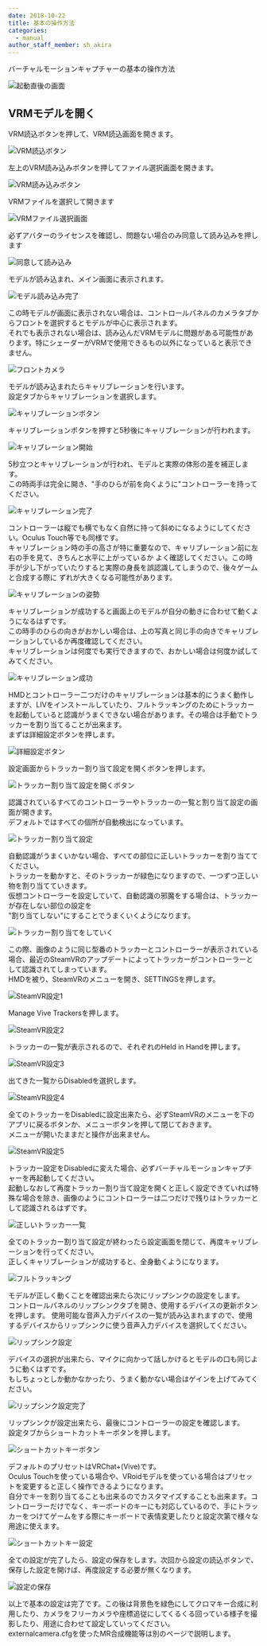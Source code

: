 ```yaml
---
date: 2018-10-22
title: 基本の操作方法
categories:
  - manual
author_staff_member: sh_akira
---
```


バーチャルモーションキャプチャーの基本の操作方法

![起動直後の画面](https://rawcdn.githack.com/sh-akira/VirtualMotionCapture/master/docs/images/manual/1-1.png)


## VRMモデルを開く

VRM読込ボタンを押して、VRM読込画面を開きます。

![VRM読込ボタン](https://rawcdn.githack.com/sh-akira/VirtualMotionCapture/master/docs/images/manual/1-2.png)

左上のVRM読み込みボタンを押してファイル選択画面を開きます。

![VRM読み込みボタン](https://rawcdn.githack.com/sh-akira/VirtualMotionCapture/master/docs/images/manual/1-3.png)

VRMファイルを選択して開きます

![VRMファイル選択画面](https://rawcdn.githack.com/sh-akira/VirtualMotionCapture/master/docs/images/manual/1-4.png)

必ずアバターのライセンスを確認し、問題ない場合のみ同意して読み込みを押します

![同意して読み込み](https://rawcdn.githack.com/sh-akira/VirtualMotionCapture/master/docs/images/manual/1-5.png)

モデルが読み込まれ、メイン画面に表示されます。

![モデル読み込み完了](https://rawcdn.githack.com/sh-akira/VirtualMotionCapture/master/docs/images/manual/1-6.png)

この時モデルが画面に表示されない場合は、コントロールパネルのカメラタブからフロントを選択するとモデルが中心に表示されます。  
それでも表示されない場合は、読み込んだVRMモデルに問題がある可能性があります。特にシェーダーがVRMで使用できるもの以外になっていると表示できません。

![フロントカメラ](https://rawcdn.githack.com/sh-akira/VirtualMotionCapture/master/docs/images/manual/1-7.png)

モデルが読み込まれたらキャリブレーションを行います。  
設定タブからキャリブレーションを選択します。

![キャリブレーションボタン](https://rawcdn.githack.com/sh-akira/VirtualMotionCapture/master/docs/images/manual/1-8.png)

キャリブレーションボタンを押すと5秒後にキャリブレーションが行われます。

![キャリブレーション開始](https://rawcdn.githack.com/sh-akira/VirtualMotionCapture/master/docs/images/manual/1-9.png)

5秒立つとキャリブレーションが行われ、モデルと実際の体形の差を補正します。  
この時両手は完全に開き、"手のひらが前を向くように"コントローラーを持ってください。

![キャリブレーション完了](https://rawcdn.githack.com/sh-akira/VirtualMotionCapture/master/docs/images/manual/1-10.png)

コントローラーは縦でも横でもなく自然に持って斜めになるようにしてください。Oculus Touch等でも同様です。  
キャリブレーション時の手の高さが特に重要なので、キャリブレーション前に左右の手を見て、きちんと水平に上がっているか
よく確認してください。この時手が少し下がっていたりすると実際の身長を誤認識してしまうので、後々ゲームと合成する際に
ずれが大きくなる可能性があります。

![キャリブレーションの姿勢](https://rawcdn.githack.com/sh-akira/VirtualMotionCapture/master/docs/images/manual/1-11.png)

キャリブレーションが成功すると画面上のモデルが自分の動きに合わせて動くようになるはずです。  
この時手のひらの向きがおかしい場合は、上の写真と同じ手の向きでキャリブレーションしているか再度確認してください。  
キャリブレーションは何度でも実行できますので、おかしい場合は何度か試してみてください。

![キャリブレーション成功](https://rawcdn.githack.com/sh-akira/VirtualMotionCapture/master/docs/images/manual/1-12.png)

HMDとコントローラー二つだけのキャリブレーションは基本的にうまく動作しますが、LIVをインストールしていたり、フルトラッキングのためにトラッカーを起動していると認識がうまくできない場合があります。その場合は手動でトラッカーを割り当てることが出来ます。  
まずは詳細設定ボタンを押します。

![詳細設定ボタン](https://rawcdn.githack.com/sh-akira/VirtualMotionCapture/master/docs/images/manual/1-13.png)

設定画面からトラッカー割り当て設定を開くボタンを押します。

![トラッカー割り当て設定を開くボタン](https://rawcdn.githack.com/sh-akira/VirtualMotionCapture/master/docs/images/manual/1-14.png)

認識されているすべてのコントローラーやトラッカーの一覧と割り当て設定の画面が開きます。  
デフォルトではすべての個所が自動検出になっています。

![トラッカー割り当て設定](https://rawcdn.githack.com/sh-akira/VirtualMotionCapture/master/docs/images/manual/1-15.png)

自動認識がうまくいかない場合、すべての部位に正しいトラッカーを割り当ててください。  
トラッカーを動かすと、そのトラッカーが緑色になりますので、一つずつ正しい物を割り当てていきます。  
仮想コントローラーを設定していて、自動認識の邪魔をする場合は、トラッカーが存在しない部位の設定を  
"割り当てしない"にすることでうまくいくようになります。

![トラッカー割り当てをしていく](https://rawcdn.githack.com/sh-akira/VirtualMotionCapture/master/docs/images/manual/1-16.png)

この際、画像のように同じ型番のトラッカーとコントローラーが表示されている場合、最近のSteamVRのアップデートによってトラッカーがコントローラーとして認識されてしまっています。  
HMDを被り、SteamVRのメニューを開き、SETTINGSを押します。

![SteamVR設定1](https://rawcdn.githack.com/sh-akira/VirtualMotionCapture/master/docs/images/manual/1-17.png)

Manage Vive Trackersを押します。

![SteamVR設定2](https://rawcdn.githack.com/sh-akira/VirtualMotionCapture/master/docs/images/manual/1-18.png)

トラッカーの一覧が表示されるので、それぞれのHeld in Handを押します。

![SteamVR設定3](https://rawcdn.githack.com/sh-akira/VirtualMotionCapture/master/docs/images/manual/1-19.png)

出てきた一覧からDisabledを選択します。

![SteamVR設定4](https://rawcdn.githack.com/sh-akira/VirtualMotionCapture/master/docs/images/manual/1-20.png)

全てのトラッカーをDisabledに設定出来たら、必ずSteamVRのメニューを下のアプリに戻るボタンか、メニューボタンを押して閉じておきます。  
メニューが開いたままだと操作が出来ません。

![SteamVR設定5](https://rawcdn.githack.com/sh-akira/VirtualMotionCapture/master/docs/images/manual/1-21.png)

トラッカー設定をDisabledに変えた場合、必ずバーチャルモーションキャプチャーを再起動してください。  
起動しなおして再度トラッカー割り当て設定を開くと正しく設定できていれば特殊な場合を除き、画像のようにコントローラーは二つだけで残りはトラッカーとして認識されるはずです。

![正しいトラッカー一覧](https://rawcdn.githack.com/sh-akira/VirtualMotionCapture/master/docs/images/manual/1-22.png)

全てのトラッカー割り当て設定が終わったら設定画面を閉じて、再度キャリブレーションを行ってください。  
正しくキャリブレーションが成功すると、全身動くようになります。

![フルトラッキング](https://rawcdn.githack.com/sh-akira/VirtualMotionCapture/master/docs/images/manual/1-23.png)

モデルが正しく動くことを確認出来たら次にリップシンクの設定をします。  
コントロールパネルのリップシンクタブを開き、使用するデバイスの更新ボタンを押します。
使用可能な音声入力デバイスの一覧が読み込まれますので、使用するデバイスからリップシンクに使う音声入力デバイスを選択してください。  

![リップシンク設定](https://rawcdn.githack.com/sh-akira/VirtualMotionCapture/master/docs/images/manual/1-24.png)

デバイスの選択が出来たら、マイクに向かって話しかけるとモデルの口も同じように動くはずです。  
もしちょっとしか動かなかったり、うまく動かない場合はゲインを上げてみてください。  

![リップシンク設定完了](https://rawcdn.githack.com/sh-akira/VirtualMotionCapture/master/docs/images/manual/1-25.png)

リップシンクが設定出来たら、最後にコントローラーの設定を確認します。  
設定タブからショートカットキーボタンを押します。

![ショートカットキーボタン](https://rawcdn.githack.com/sh-akira/VirtualMotionCapture/master/docs/images/manual/1-26.png)

デフォルトのプリセットはVRChat+(Vive)です。  
Oculus Touchを使っている場合や、VRoidモデルを使っている場合はプリセットを変更すると正しく操作できるようになります。  
自分でキーを割り当てることも出来るのでカスタマイズすることも出来ます。コントローラーだけでなく、キーボードのキーにも対応しているので、手にトラッカーをつけてゲームをする際にキーボードで表情変更したりと設定次第で様々な用途に使えます。

![ショートカットキー設定](https://rawcdn.githack.com/sh-akira/VirtualMotionCapture/master/docs/images/manual/1-27.png)

全ての設定が完了したら、設定の保存をします。次回から設定の読込ボタンで、保存した設定を開けば、再度設定する必要が無くなります。

![設定の保存](https://rawcdn.githack.com/sh-akira/VirtualMotionCapture/master/docs/images/manual/1-28.png)

以上で基本の設定は完了です。この後は背景色を緑色にしてクロマキー合成に利用したり、カメラをフリーカメラや座標追従にしてくるくる回っている様子を撮影したり、用途に合わせて設定していってください。  
externalcamera.cfgを使ったMR合成機能等は別のページで説明します。
